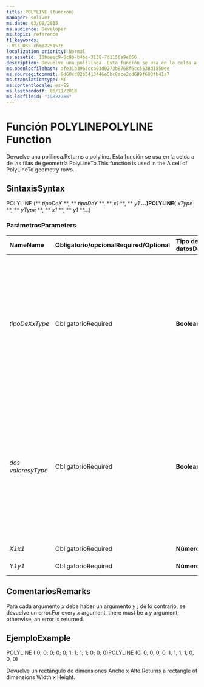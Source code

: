 ```yaml
---
title: POLYLINE (función)
manager: soliver
ms.date: 03/09/2015
ms.audience: Developer
ms.topic: reference
f1_keywords:
- Vis_DSS.chm82251576
localization_priority: Normal
ms.assetid: 10baeec9-6c9b-b4ba-3138-7d1156a9e056
description: Devuelve una polilínea. Esta función se usa en la celda a de las filas de geometría PolyLineTo.
ms.openlocfilehash: afe31b3963cca03d0273b8768f6cc5538d1850ee
ms.sourcegitcommit: 9d60cd82b5413446e5bc8ace2cd689f683fb41a7
ms.translationtype: MT
ms.contentlocale: es-ES
ms.lasthandoff: 06/11/2018
ms.locfileid: "19822766"
---
```

# <a name="polyline-function"></a><span data-ttu-id="5f1a4-104">Función POLYLINE</span><span class="sxs-lookup"><span data-stu-id="5f1a4-104">POLYLINE Function</span></span>

<span data-ttu-id="5f1a4-105">Devuelve una polilínea.</span><span class="sxs-lookup"><span data-stu-id="5f1a4-105">Returns a polyline.</span></span> <span data-ttu-id="5f1a4-106">Esta función se usa en la celda a de las filas de geometría PolyLineTo.</span><span class="sxs-lookup"><span data-stu-id="5f1a4-106">This function is used in the A cell of PolyLineTo geometry rows.</span></span> 
  
## <a name="syntax"></a><span data-ttu-id="5f1a4-107">Sintaxis</span><span class="sxs-lookup"><span data-stu-id="5f1a4-107">Syntax</span></span>

<span data-ttu-id="5f1a4-108">POLYLINE (** *tipoDeX* **, ** *tipoDeY* **, ** *x1* **, ** *y1* **...)</span><span class="sxs-lookup"><span data-stu-id="5f1a4-108">POLYLINE(** *xType* **, ** *yType* **, ** *x1* **, ** *y1* **...)</span></span> 
  
### <a name="parameters"></a><span data-ttu-id="5f1a4-109">Parámetros</span><span class="sxs-lookup"><span data-stu-id="5f1a4-109">Parameters</span></span>

|<span data-ttu-id="5f1a4-110">**Name**</span><span class="sxs-lookup"><span data-stu-id="5f1a4-110">**Name**</span></span>|<span data-ttu-id="5f1a4-111">**Obligatorio/opcional**</span><span class="sxs-lookup"><span data-stu-id="5f1a4-111">**Required/Optional**</span></span>|<span data-ttu-id="5f1a4-112">**Tipo de datos**</span><span class="sxs-lookup"><span data-stu-id="5f1a4-112">**Data Type**</span></span>|<span data-ttu-id="5f1a4-113">**Descripción**</span><span class="sxs-lookup"><span data-stu-id="5f1a4-113">**Description**</span></span>|
|:-----|:-----|:-----|:-----|
| <span data-ttu-id="5f1a4-114">_tipoDeX_</span><span class="sxs-lookup"><span data-stu-id="5f1a4-114">_xType_</span></span> <br/> |<span data-ttu-id="5f1a4-115">Obligatorio</span><span class="sxs-lookup"><span data-stu-id="5f1a4-115">Required</span></span>  <br/> |<span data-ttu-id="5f1a4-116">**Boolean**</span><span class="sxs-lookup"><span data-stu-id="5f1a4-116">**Boolean**</span></span> <br/> |<span data-ttu-id="5f1a4-117">Especifica cómo interpretar los datos de entrada de _x_ .</span><span class="sxs-lookup"><span data-stu-id="5f1a4-117">Specifies how to interpret the  _x_ input data.</span></span> <span data-ttu-id="5f1a4-118">_Si es 0, la entrada _x__ -datos x se interpretan como un porcentaje del ancho.</span><span class="sxs-lookup"><span data-stu-id="5f1a4-118">If  _xType_ is 0, the input  _x_-data is interpreted as a percentage of Width.</span></span> <span data-ttu-id="5f1a4-119">_Si es 1, la entrada _x__ -datos se interpretan como una coordenada local.</span><span class="sxs-lookup"><span data-stu-id="5f1a4-119">If  _xType_ is 1, the input  _x_-data is interpreted as a local coordinate.</span></span>  <br/> |
| <span data-ttu-id="5f1a4-120">_dos valores_</span><span class="sxs-lookup"><span data-stu-id="5f1a4-120">_yType_</span></span> <br/> |<span data-ttu-id="5f1a4-121">Obligatorio</span><span class="sxs-lookup"><span data-stu-id="5f1a4-121">Required</span></span>  <br/> |<span data-ttu-id="5f1a4-122">**Boolean**</span><span class="sxs-lookup"><span data-stu-id="5f1a4-122">**Boolean**</span></span> <br/> |<span data-ttu-id="5f1a4-123">Especifica cómo se debe interpretar la _y_-datos de entrada.</span><span class="sxs-lookup"><span data-stu-id="5f1a4-123">Specifies how to interpret the  _y_-input data.</span></span> <span data-ttu-id="5f1a4-124">_Si es 0, la entrada _y__ -datos de x se interpretan como un porcentaje del alto.</span><span class="sxs-lookup"><span data-stu-id="5f1a4-124">If  _yType_ is 0, the input  _y_-data is interpreted as a percentage of Height.</span></span> <span data-ttu-id="5f1a4-125">_Si es 1, la entrada _y__ -datos se interpretan como una coordenada local.</span><span class="sxs-lookup"><span data-stu-id="5f1a4-125">If  _yType_ is 1, the input  _y_-data is interpreted as a local coordinate.</span></span>  <br/> |
| <span data-ttu-id="5f1a4-126">_X1_</span><span class="sxs-lookup"><span data-stu-id="5f1a4-126">_x1_</span></span> <br/> |<span data-ttu-id="5f1a4-127">Obligatorio</span><span class="sxs-lookup"><span data-stu-id="5f1a4-127">Required</span></span>  <br/> |<span data-ttu-id="5f1a4-128">**Número**</span><span class="sxs-lookup"><span data-stu-id="5f1a4-128">**Number**</span></span> <br/> | <span data-ttu-id="5f1a4-129">Una _x_-coordinar.</span><span class="sxs-lookup"><span data-stu-id="5f1a4-129">An  _x_-coordinate.</span></span>  <br/> |
| <span data-ttu-id="5f1a4-130">_Y1_</span><span class="sxs-lookup"><span data-stu-id="5f1a4-130">_y1_</span></span> <br/> |<span data-ttu-id="5f1a4-131">Obligatorio</span><span class="sxs-lookup"><span data-stu-id="5f1a4-131">Required</span></span>  <br/> |<span data-ttu-id="5f1a4-132">**Número**</span><span class="sxs-lookup"><span data-stu-id="5f1a4-132">**Number**</span></span> <br/> |<span data-ttu-id="5f1a4-133">Un _y_-coordinar.</span><span class="sxs-lookup"><span data-stu-id="5f1a4-133">A  _y_-coordinate.</span></span>  <br/> |
   
## <a name="remarks"></a><span data-ttu-id="5f1a4-134">Comentarios</span><span class="sxs-lookup"><span data-stu-id="5f1a4-134">Remarks</span></span>

<span data-ttu-id="5f1a4-135">Para cada argumento *x* debe haber un argumento *y* ; de lo contrario, se devuelve un error.</span><span class="sxs-lookup"><span data-stu-id="5f1a4-135">For every  *x*  argument, there must be a  *y*  argument; otherwise, an error is returned.</span></span> 
  
## <a name="example"></a><span data-ttu-id="5f1a4-136">Ejemplo</span><span class="sxs-lookup"><span data-stu-id="5f1a4-136">Example</span></span>

<span data-ttu-id="5f1a4-137">POLYLINE ( 0; 0; 0; 0; 0; 1; 1; 1; 1; 0; 0; 0)</span><span class="sxs-lookup"><span data-stu-id="5f1a4-137">POLYLINE (0, 0, 0, 0, 0, 1, 1, 1, 1, 0, 0, 0)</span></span> 
  
<span data-ttu-id="5f1a4-138">Devuelve un rectángulo de dimensiones Ancho x Alto.</span><span class="sxs-lookup"><span data-stu-id="5f1a4-138">Returns a rectangle of dimensions Width x Height.</span></span> 
  

